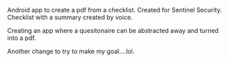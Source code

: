 Android app to create a pdf from a checklist.  Created for Sentinel Security.  Checklist with a summary created by voice.  

Creating an app where a quesitonaire can be abstracted away and turned into a pdf.

Another change to try to make my goal....lol.

